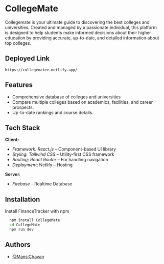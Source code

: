 
# CollegeMate

Collegemate is your ultimate guide to discovering the best colleges and universities. Created and managed by a passionate individual, this platform is designed to help students make informed decisions about their higher education by providing accurate, up-to-date, and detailed information about top colleges.


## Deployed Link


```http
https://collegematee.netlify.app/
```


## Features

- Comprehensive database of colleges and universities
- Compare multiple colleges based on academics, facilities, and career prospects.
- Up-to-date rankings and course details.


## Tech Stack

**Client:** 
- *Framework: React.js* – Component-based UI library
- *Styling: Tailwind CSS* – Utility-first CSS framework
- *Routing: React Router* – For handling navigation
- *Deployment*: Netlify – Hosting

**Server:** 
- *Firebase* - Realtime Database 


## Installation

Install FinanceTracker with npm

```bash
  npm install CollegeMate
  cd CollegeMate
  npm run dev
```
    
## Authors

- [@MansiChavan](https://www.github.com/Mansi-Chavan17)

